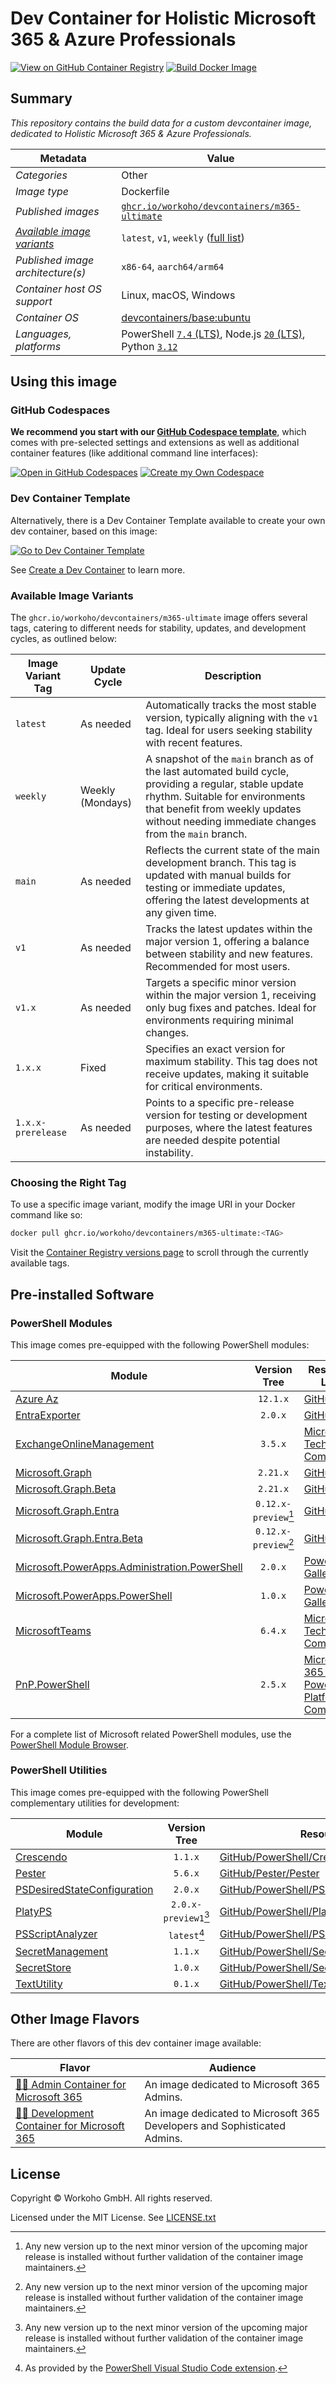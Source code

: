 # Dev Container for Holistic Microsoft 365 & Azure Professionals

[![View on GitHub Container Registry](https://img.shields.io/badge/View%20on-GitHub%20Container%20Registry-blue?logo=github)](https://ghcr.io/workoho/devcontainers/m365-ultimate)
[![Build Docker Image](https://github.com/workoho/devcontainer-image-m365-ultimate/actions/workflows/BUILD-01_build-push-devcontainer-image.yml/badge.svg)](https://github.com/workoho/devcontainer-image-m365-ultimate/actions/workflows/BUILD-01_build-push-devcontainer-image.yml)

## Summary

_This repository contains the build data for a custom devcontainer image, dedicated to
Holistic Microsoft 365 & Azure Professionals._

| Metadata                                                | Value                                                                    |
| ------------------------------------------------------- | ------------------------------------------------------------------------ |
| _Categories_                                            | Other                                                                    |
| _Image type_                                            | Dockerfile                                                               |
| _Published images_                                      | [`ghcr.io/workoho/devcontainers/m365-ultimate`][1]                       |
| [_Available image variants_](#available-image-variants) | `latest`, `v1`, `weekly` ([full list][2])                                |
| _Published image architecture(s)_                       | `x86-64`, `aarch64/arm64`                                                |
| _Container host OS support_                             | Linux, macOS, Windows                                                    |
| _Container OS_                                          | [devcontainers/base:ubuntu][3]                                           |
| _Languages, platforms_                                  | PowerShell [`7.4` (LTS)][4], Node.js [`20` (LTS)][5], Python [`3.12`][6] |

[1]: https://ghcr.io/workoho/devcontainers/m365-ultimate
[2]: https://github.com/workoho/devcontainer-image-m365-ultimate/pkgs/container/devcontainers%2Fm365-ultimate/versions?filters%5Bversion_type%5D=tagged
[3]: https://github.com/devcontainers/images/tree/main/src/base-ubuntu
[4]: https://learn.microsoft.com/en-us/powershell/scripting/install/powershell-support-lifecycle
[5]: https://nodejs.org/en/about/previous-releases
[6]: https://devguide.python.org/versions/#versions

## Using this image

### GitHub Codespaces

**We recommend you start with our [GitHub Codespace template](https://github.com/workoho/codespace-m365-ultimate)**,
which comes with pre-selected settings and extensions as well as additional container features (like additional command
line interfaces):

[![Open in GitHub Codespaces](https://github.com/codespaces/badge.svg)](https://codespaces.new/workoho/codespace-m365-ultimate)
[![Create my Own Codespace](https://img.shields.io/badge/Create-My%20Own%20Codepsace-green?style=for-the-badge)](https://github.com/workoho/codespace-m365-ultimate/generate)

### Dev Container Template

Alternatively, there is a Dev Container Template available to create your own dev container, based on this image:

[![Go to Dev Container Template](https://img.shields.io/badge/Go%20To-Dev%20Container%20Template-blue?style=for-the-badge)](https://github.com/workoho/devcontainer-templates/tree/main/src/m365-ultimate)

See [Create a Dev Container](https://code.visualstudio.com/docs/devcontainers/create-dev-container) to learn more.

### Available Image Variants

The `ghcr.io/workoho/devcontainers/m365-ultimate` image offers several tags, catering to different needs for stability, updates,
and development cycles, as outlined below:

| Image Variant Tag  | Update Cycle     | Description                                                                                                                                                                                                                           |
| ------------------ | ---------------- | ------------------------------------------------------------------------------------------------------------------------------------------------------------------------------------------------------------------------------------- |
| `latest`           | As needed        | Automatically tracks the most stable version, typically aligning with the `v1` tag. Ideal for users seeking stability with recent features.                                                                                           |
| `weekly`           | Weekly (Mondays) | A snapshot of the `main` branch as of the last automated build cycle, providing a regular, stable update rhythm. Suitable for environments that benefit from weekly updates without needing immediate changes from the `main` branch. |
| `main`             | As needed        | Reflects the current state of the main development branch. This tag is updated with manual builds for testing or immediate updates, offering the latest developments at any given time.                                               |
| `v1`               | As needed        | Tracks the latest updates within the major version 1, offering a balance between stability and new features. Recommended for most users.                                                                                              |
| `v1.x`             | As needed        | Targets a specific minor version within the major version 1, receiving only bug fixes and patches. Ideal for environments requiring minimal changes.                                                                                  |
| `1.x.x`            | Fixed            | Specifies an exact version for maximum stability. This tag does not receive updates, making it suitable for critical environments.                                                                                                    |
| `1.x.x-prerelease` | As needed        | Points to a specific pre-release version for testing or development purposes, where the latest features are needed despite potential instability.                                                                                     |

### Choosing the Right Tag

To use a specific image variant, modify the image URI in your Docker command like so:

```bash
docker pull ghcr.io/workoho/devcontainers/m365-ultimate:<TAG>
```

Visit the [Container Registry versions page][2] to scroll through the currently available tags.

## Pre-installed Software

### PowerShell Modules

This image comes pre-equipped with the following PowerShell modules:

| Module                                              |     Version Tree     | Resource Link                                                                                                  |
| --------------------------------------------------- | :------------------: | -------------------------------------------------------------------------------------------------------------- |
| [Azure Az][7]                                       |       `12.1.x`       | [GitHub](https://github.com/Azure/azure-powershell)                                                            |
| [EntraExporter][8]                                  |       `2.0.x`        | [GitHub](https://github.com/Microsoft/EntraExporter)                                                           |
| [ExchangeOnlineManagement][9]                       |       `3.5.x`        | [Microsoft Tech Community](https://techcommunity.microsoft.com/t5/exchange/ct-p/Exchange)                      |
| [Microsoft.Graph][10]                               |       `2.21.x`       | [GitHub](https://github.com/microsoftgraph/msgraph-sdk-powershell)                                             |
| [Microsoft.Graph.Beta][11]                          |       `2.21.x`       | [GitHub](https://github.com/microsoftgraph/msgraph-sdk-powershell)                                             |
| [Microsoft.Graph.Entra][12]                         | `0.12.x-preview`[^1] | [GitHub](https://github.com/microsoftgraph/entra-powershell)                                                   |
| [Microsoft.Graph.Entra.Beta][13]                    | `0.12.x-preview`[^1] | [GitHub](https://github.com/microsoftgraph/entra-powershell)                                                   |
| [Microsoft.PowerApps.Administration.PowerShell][14] |       `2.0.x`        | [PowerShell Gallery](https://www.powershellgallery.com/packages/Microsoft.PowerApps.Administration.PowerShell) |
| [Microsoft.PowerApps.PowerShell][14]                |       `1.0.x`        | [PowerShell Gallery](https://www.powershellgallery.com/packages/Microsoft.PowerApps.PowerShell)                |
| [MicrosoftTeams][15]                                |       `6.4.x`        | [Microsoft Tech Community](https://techcommunity.microsoft.com/t5/microsoft-teams/ct-p/MicrosoftTeams)         |
| [PnP.PowerShell][16]                                |       `2.5.x`        | [Microsoft 365 & Power Platform Community](https://aka.ms/sppnp)                                               |

For a complete list of Microsoft related PowerShell modules, use the [PowerShell Module Browser](https://learn.microsoft.com/en-us/powershell/module/).

[7]: https://learn.microsoft.com/en-us/powershell/azure/new-azureps-module-az
[8]: https://aka.ms/EntraExporter
[9]: https://learn.microsoft.com/en-us/powershell/exchange/exchange-online-powershell
[10]: https://learn.microsoft.com/en-us/powershell/microsoftgraph/?view=graph-powershell-1.0
[11]: https://learn.microsoft.com/en-us/powershell/microsoftgraph/?view=graph-powershell-beta
[12]: https://learn.microsoft.com/en-us/powershell/entra-powershell/?view=entra-powershell
[13]: https://learn.microsoft.com/en-us/powershell/entra-powershell/?view=entra-powershell-beta
[14]: https://learn.microsoft.com/en-us/power-platform/admin/powerapps-powershell
[15]: https://learn.microsoft.com/en-us/microsoftteams/teams-powershell-overview
[16]: https://learn.microsoft.com/en-us/powershell/sharepoint/sharepoint-pnp/sharepoint-pnp-cmdlets

### PowerShell Utilities

This image comes pre-equipped with the following PowerShell complementary utilities for development:

| Module                            |     Version Tree     | Resource Link                                                                                              |
| --------------------------------- | :------------------: | ---------------------------------------------------------------------------------------------------------- |
| [Crescendo][16]                   |       `1.1.x`        | [GitHub/PowerShell/Crescendo](https://github.com/PowerShell/Crescendo)                                     |
| [Pester][17]                      |       `5.6.x`        | [GitHub/Pester/Pester](https://github.com/Pester/Pester)                                                   |
| [PSDesiredStateConfiguration][18] |       `2.0.x`        | [GitHub/PowerShell/PSDesiredStateConfiguration](https://github.com/PowerShell/PSDesiredStateConfiguration) |
| [PlatyPS][19]                     | `2.0.x-preview1`[^1] | [GitHub/PowerShell/PlatyPS](https://github.com/PowerShell/PlatyPS)                                         |
| [PSScriptAnalyzer][20]            |     `latest`[^2]     | [GitHub/PowerShell/PSScriptAnalyzer](https://github.com/PowerShell/PSScriptAnalyzer)                       |
| [SecretManagement][21]            |       `1.1.x`        | [GitHub/PowerShell/SecretManagement](https://github.com/PowerShell/SecretManagement)                       |
| [SecretStore][21]                 |       `1.0.x`        | [GitHub/PowerShell/SecretStore](https://github.com/PowerShell/SecretStore)                                 |
| [TextUtility][22]                 |       `0.1.x`        | [GitHub/PowerShell/TextUtility](https://github.com/PowerShell/TextUtility)                                 |

[16]: https://learn.microsoft.com/en-us/powershell/utility-modules/crescendo/overview
[17]: https://pester.dev/
[18]: https://learn.microsoft.com/en-us/powershell/dsc/overview?view=dsc-2.0
[19]: https://learn.microsoft.com/en-us/powershell/utility-modules/platyps/overview
[20]: https://learn.microsoft.com/en-us/powershell/utility-modules/psscriptanalyzer/overview
[21]: https://learn.microsoft.com/en-us/powershell/utility-modules/secretmanagement/overview
[22]: https://devblogs.microsoft.com/powershell/microsoft-powershell-textutility-module-updates/

## Other Image Flavors

There are other flavors of this dev container image available:

| Flavor                                                                                              | Audience                                                                 |
| --------------------------------------------------------------------------------------------------- | ------------------------------------------------------------------------ |
| [🧑‍💼 Admin Container for Microsoft 365](https://github.com/workoho/devcontainer-image-m365-admin)     | An image dedicated to Microsoft 365 Admins.                              |
| [🧑‍💻 Development Container for Microsoft 365](https://github.com/workoho/devcontainer-image-m365-dev) | An image dedicated to Microsoft 365 Developers and Sophisticated Admins. |

## License

Copyright © Workoho GmbH. All rights reserved.

Licensed under the MIT License. See [LICENSE.txt](https://github.com/workoho/devcontainer-image-m365-ultimate/blob/main/LICENSE.txt)


[^1]: Any new version up to the next minor version of the upcoming major release is installed without further validation of the container image maintainers.

[^2]: As provided by the [PowerShell Visual Studio Code extension](https://code.visualstudio.com/docs/languages/powershell/).
